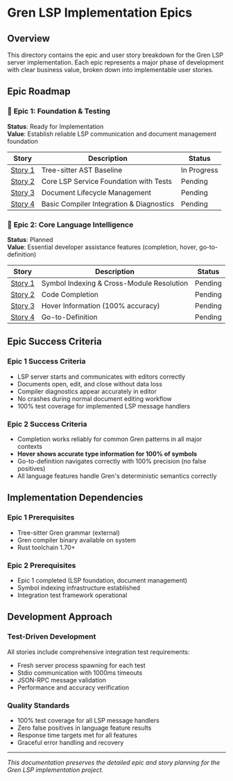# Gren LSP Implementation Epics

## Overview

This directory contains the epic and user story breakdown for the Gren LSP server implementation. Each epic represents a major phase of development with clear business value, broken down into implementable user stories.

## Epic Roadmap

### 🎯 **Epic 1: Foundation & Testing** 
**Status**: Ready for Implementation  
**Value**: Establish reliable LSP communication and document management foundation

| Story | Description | Status |
|-------|-------------|--------|
| [Story 1](stories/epic-1-story-1-treesitter-baseline.md) | Tree-sitter AST Baseline | In Progress |
| [Story 2](stories/epic-1-story-2-lsp-service.md) | Core LSP Service Foundation with Tests | Pending |
| [Story 3](stories/epic-1-story-3-document-lifecycle.md) | Document Lifecycle Management | Pending |
| [Story 4](stories/epic-1-story-4-compiler-integration.md) | Basic Compiler Integration & Diagnostics | Pending |

### 🧠 **Epic 2: Core Language Intelligence**
**Status**: Planned  
**Value**: Essential developer assistance features (completion, hover, go-to-definition)

| Story | Description | Status |
|-------|-------------|--------|
| [Story 1](stories/epic-2-story-1-symbol-indexing.md) | Symbol Indexing & Cross-Module Resolution | Pending |
| [Story 2](stories/epic-2-story-2-code-completion.md) | Code Completion | Pending |
| [Story 3](stories/epic-2-story-3-hover-information.md) | Hover Information (100% accuracy) | Pending |
| [Story 4](stories/epic-2-story-4-goto-definition.md) | Go-to-Definition | Pending |

## Epic Success Criteria

### Epic 1 Success Criteria
- LSP server starts and communicates with editors correctly
- Documents open, edit, and close without data loss
- Compiler diagnostics appear accurately in editor
- No crashes during normal document editing workflow
- 100% test coverage for implemented LSP message handlers

### Epic 2 Success Criteria
- Completion works reliably for common Gren patterns in all major contexts
- **Hover shows accurate type information for 100% of symbols**
- Go-to-definition navigates correctly with 100% precision (no false positives)
- All language features handle Gren's deterministic semantics correctly

## Implementation Dependencies

### Epic 1 Prerequisites
- Tree-sitter Gren grammar (external)
- Gren compiler binary available on system
- Rust toolchain 1.70+

### Epic 2 Prerequisites  
- Epic 1 completed (LSP foundation, document management)
- Symbol indexing infrastructure established
- Integration test framework operational

## Development Approach

### Test-Driven Development
All stories include comprehensive integration test requirements:
- Fresh server process spawning for each test
- Stdio communication with 1000ms timeouts
- JSON-RPC message validation
- Performance and accuracy verification

### Quality Standards
- 100% test coverage for all LSP message handlers
- Zero false positives in language feature results
- Response time targets met for all features
- Graceful error handling and recovery

---

*This documentation preserves the detailed epic and story planning for the Gren LSP implementation project.*